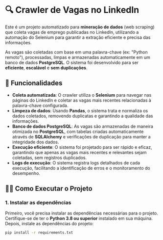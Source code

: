 # 🔍 Crawler de Vagas no LinkedIn

Este é um projeto automatizado para **mineração de dados** (web scraping) que coleta vagas de emprego publicadas no LinkedIn, utilizando a automação do Selenium para garantir a extração eficiente e precisa das informações.

As vagas são coletadas com base em uma palavra-chave (ex: "Python remoto"), processadas, limpas e armazenadas automaticamente em um banco de dados **PostgreSQL**. O sistema foi desenvolvido para ser **eficiente**, **escalável** e **sem duplicações**.

## 🚀 Funcionalidades

- **Coleta automatizada**: O crawler utiliza o **Selenium** para navegar nas páginas do LinkedIn e coletar as vagas mais recentes relacionadas à palavra-chave configurada.
- **Limpeza de dados**: Usando **Pandas**, o sistema trata e normaliza os dados coletados, removendo duplicatas e garantindo a qualidade das informações.
- **Banco de dados PostgreSQL**: As vagas são armazenadas de maneira otimizada no **PostgreSQL**, com tabelas criadas automaticamente através de **SQLAlchemy** e verificações de duplicação para manter a integridade dos dados.
- **Execução eficiente**: O sistema foi projetado para ser rápido e eficaz, garantindo que apenas as vagas mais recentes e relevantes sejam coletadas, sem registros duplicados.
- **Logs de execução**: O sistema registra logs detalhados de cada execução, facilitando a identificação de erros e o monitoramento do desempenho.

## 🧑‍💻 Como Executar o Projeto

### 1. **Instalar as dependências**

Primeiro, você precisa instalar as dependências necessárias para o projeto. Certifique-se de ter o **Python 3.8 ou superior** instalado em sua máquina. Depois, instale as dependências do projeto:

```bash
pip install -r requirements.txt
